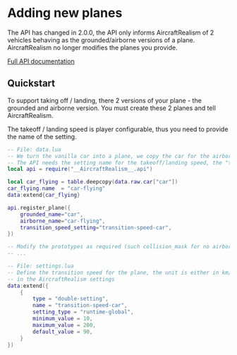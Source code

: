 # Adding new planes

The API has changed in 2.0.0, the API only informs AircraftRealism of 2 vehicles behaving as the grounded/airborne versions of a plane. AircraftRealism no longer modifies the planes you provide.

[Full API documentation](./Api.md)

## Quickstart

To support taking off / landing, there 2 versions of your plane - the grounded and airborne version. You must create these 2 planes and tell AircraftRealism.

The takeoff / landing speed is player configurable, thus you need to provide the name of the setting.

```lua
-- File: data.lua
-- We turn the vanilla car into a plane, we copy the car for the airborne version and tell the API
-- The API needs the setting name for the takeoff/landing speed, the "transition speed"
local api = require("__AircraftRealism__.api")

local car_flying = table.deepcopy(data.raw.car["car"])
car_flying.name  = "car-flying"
data:extend{car_flying}

api.register_plane({
    grounded_name="car",
    airborne_name="car-flying",
    transition_speed_setting="transition-speed-car",
})

-- Modify the prototypes as required (such collision_mask for no airborne collisions)
-- ...
```

```lua
-- File: settings.lua
-- Define the transition speed for the plane, the unit is either in km/h or mile/h based on what the user choose
-- in the AircraftRealism settings
data:extend({
    {
        type = "double-setting",
        name = "transition-speed-car",
        setting_type = "runtime-global",
        minimum_value = 10,
        maximum_value = 200,
        default_value = 90,
    }
})
```
